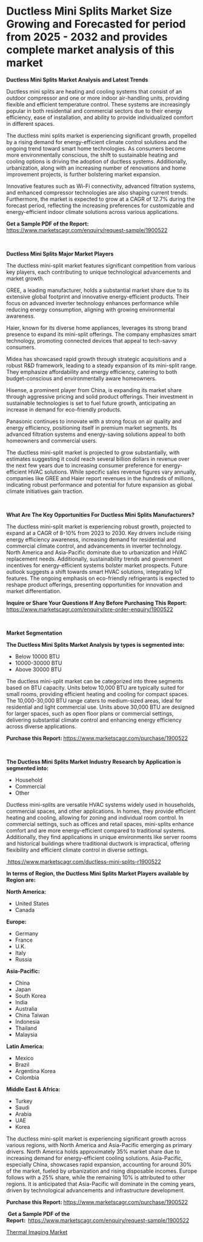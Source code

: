 <p><h1>Ductless Mini Splits Market Size Growing and Forecasted for period from 2025 - 2032 and provides complete market analysis of this market</h1></p><p><strong>Ductless Mini Splits Market Analysis and Latest Trends</strong></p>
<p><p>Ductless mini splits are heating and cooling systems that consist of an outdoor compressor and one or more indoor air-handling units, providing flexible and efficient temperature control. These systems are increasingly popular in both residential and commercial sectors due to their energy efficiency, ease of installation, and ability to provide individualized comfort in different spaces.</p><p>The ductless mini splits market is experiencing significant growth, propelled by a rising demand for energy-efficient climate control solutions and the ongoing trend toward smart home technologies. As consumers become more environmentally conscious, the shift to sustainable heating and cooling options is driving the adoption of ductless systems. Additionally, urbanization, along with an increasing number of renovations and home improvement projects, is further bolstering market expansion.</p><p>Innovative features such as Wi-Fi connectivity, advanced filtration systems, and enhanced compressor technologies are also shaping current trends. Furthermore, the market is expected to grow at a CAGR of 12.7% during the forecast period, reflecting the increasing preferences for customizable and energy-efficient indoor climate solutions across various applications.</p></p>
<p><strong>Get a Sample PDF of the Report:&nbsp;</strong> <a href="https://www.marketscagr.com/enquiry/request-sample/1900522?utm_campaign=3127&utm_medium=2&utm_source=Github&utm_content=ia&utm_term=11042025&utm_id=ductless-mini-splits">https://www.marketscagr.com/enquiry/request-sample/1900522</a></p>
<p>&nbsp;</p>
<p><strong>Ductless Mini Splits Major Market Players</strong></p>
<p><p>The ductless mini-split market features significant competition from various key players, each contributing to unique technological advancements and market growth. </p><p>GREE, a leading manufacturer, holds a substantial market share due to its extensive global footprint and innovative energy-efficient products. Their focus on advanced inverter technology enhances performance while reducing energy consumption, aligning with growing environmental awareness. </p><p>Haier, known for its diverse home appliances, leverages its strong brand presence to expand its mini-split offerings. The company emphasizes smart technology, promoting connected devices that appeal to tech-savvy consumers. </p><p>Midea has showcased rapid growth through strategic acquisitions and a robust R&D framework, leading to a steady expansion of its mini-split range. They emphasize affordability and energy efficiency, catering to both budget-conscious and environmentally aware homeowners.</p><p>Hisense, a prominent player from China, is expanding its market share through aggressive pricing and solid product offerings. Their investment in sustainable technologies is set to fuel future growth, anticipating an increase in demand for eco-friendly products.</p><p>Panasonic continues to innovate with a strong focus on air quality and energy efficiency, positioning itself in premium market segments. Its advanced filtration systems and energy-saving solutions appeal to both homeowners and commercial users.</p><p>The ductless mini-split market is projected to grow substantially, with estimates suggesting it could reach several billion dollars in revenue over the next few years due to increasing consumer preference for energy-efficient HVAC solutions. While specific sales revenue figures vary annually, companies like GREE and Haier report revenues in the hundreds of millions, indicating robust performance and potential for future expansion as global climate initiatives gain traction.</p></p>
<p>&nbsp;</p>
<p><strong>What Are The Key Opportunities For Ductless Mini Splits Manufacturers?</strong></p>
<p><p>The ductless mini-split market is experiencing robust growth, projected to expand at a CAGR of 8-10% from 2023 to 2030. Key drivers include rising energy efficiency awareness, increasing demand for residential and commercial climate control, and advancements in inverter technology. North America and Asia-Pacific dominate due to urbanization and HVAC replacement needs. Additionally, sustainability trends and government incentives for energy-efficient systems bolster market prospects. Future outlook suggests a shift towards smart HVAC solutions, integrating IoT features. The ongoing emphasis on eco-friendly refrigerants is expected to reshape product offerings, presenting opportunities for innovation and market differentiation.</p></p>
<p><strong>Inquire or Share Your Questions If Any Before Purchasing This Report:</strong> <a href="https://www.marketscagr.com/enquiry/pre-order-enquiry/1900522?utm_campaign=3127&utm_medium=2&utm_source=Github&utm_content=ia&utm_term=11042025&utm_id=ductless-mini-splits">https://www.marketscagr.com/enquiry/pre-order-enquiry/1900522</a></p>
<p>&nbsp;</p>
<p><strong>Market Segmentation</strong></p>
<p><strong>The Ductless Mini Splits Market Analysis by types is segmented into:</strong></p>
<p><ul><li>Below 10000 BTU</li><li>10000-30000 BTU</li><li>Above 30000 BTU</li></ul></p>
<p><p>The ductless mini-split market can be categorized into three segments based on BTU capacity. Units below 10,000 BTU are typically suited for small rooms, providing efficient heating and cooling for compact spaces. The 10,000-30,000 BTU range caters to medium-sized areas, ideal for residential and light commercial use. Units above 30,000 BTU are designed for larger spaces, such as open floor plans or commercial settings, delivering substantial climate control and enhancing energy efficiency across diverse applications.</p></p>
<p><strong>Purchase this Report:&nbsp;</strong><a href="https://www.marketscagr.com/purchase/1900522?utm_campaign=3127&utm_medium=2&utm_source=Github&utm_content=ia&utm_term=11042025&utm_id=ductless-mini-splits">https://www.marketscagr.com/purchase/1900522</a></p>
<p>&nbsp;</p>
<p><strong>The Ductless Mini Splits Market Industry Research by Application is segmented into:</strong></p>
<p><ul><li>Household</li><li>Commercial</li><li>Other</li></ul></p>
<p><p>Ductless mini-splits are versatile HVAC systems widely used in households, commercial spaces, and other applications. In homes, they provide efficient heating and cooling, allowing for zoning and individual room control. In commercial settings, such as offices and retail spaces, mini-splits enhance comfort and are more energy-efficient compared to traditional systems. Additionally, they find applications in unique environments like server rooms and historical buildings where traditional ductwork is impractical, offering flexibility and efficient climate control in diverse settings.</p></p>
<p><a href="https://www.marketscagr.com/ductless-mini-splits-r1900522?utm_campaign=3127&utm_medium=2&utm_source=Github&utm_content=ia&utm_term=11042025&utm_id=ductless-mini-splits">&nbsp;https://www.marketscagr.com/ductless-mini-splits-r1900522</a></p>
<p><strong>In terms of Region, the Ductless Mini Splits Market Players available by Region are:</strong></p>
<p>
    <p> <strong> North America: </strong>
        <ul>
            <li>United States</li>
            <li>Canada</li>
        </ul>
        </p> 
    <p> <strong> Europe: </strong>
        <ul>
            <li>Germany</li>
            <li>France</li>
            <li>U.K.</li>
            <li>Italy</li>
            <li>Russia</li>
        </ul>
        </p> 
    <p> <strong> Asia-Pacific: </strong>
        <ul>
            <li>China</li>
            <li>Japan</li>
            <li>South Korea</li>
            <li>India</li>
            <li>Australia</li>
            <li>China Taiwan</li>
            <li>Indonesia</li>
            <li>Thailand</li>
            <li>Malaysia</li>
        </ul>
        </p> 
    <p> <strong> Latin America: </strong>
        <ul>
            <li>Mexico</li>
            <li>Brazil</li>
            <li>Argentina Korea</li>
            <li>Colombia</li>
        </ul>
        </p> 
    <p> <strong> Middle East & Africa: </strong>
        <ul>
            <li>Turkey</li>
            <li>Saudi</li>
            <li>Arabia</li>
            <li>UAE</li>
            <li>Korea</li>
        </ul>
    </p>
    </p>
<p><p>The ductless mini-split market is experiencing significant growth across various regions, with North America and Asia-Pacific emerging as primary drivers. North America holds approximately 35% market share due to increasing demand for energy-efficient cooling solutions. Asia-Pacific, especially China, showcases rapid expansion, accounting for around 30% of the market, fueled by urbanization and rising disposable incomes. Europe follows with a 25% share, while the remaining 10% is attributed to other regions. It is anticipated that Asia-Pacific will dominate in the coming years, driven by technological advancements and infrastructure development.</p></p>
<p><strong>Purchase this Report: </strong><a href="https://www.marketscagr.com/purchase/1900522?utm_campaign=3127&utm_medium=2&utm_source=Github&utm_content=ia&utm_term=11042025&utm_id=ductless-mini-splits">https://www.marketscagr.com/purchase/1900522</a></p>
<p>&nbsp;<strong>Get a Sample PDF of the Report:&nbsp;&nbsp;</strong><a href="https://www.marketscagr.com/enquiry/request-sample/1900522?utm_campaign=3127&utm_medium=2&utm_source=Github&utm_content=ia&utm_term=11042025&utm_id=ductless-mini-splits">https://www.marketscagr.com/enquiry/request-sample/1900522</a></p>
<p><strong></strong></p>
<p><p><a href="https://github.com/iontahoehlct/Market-Research-Report-List-1/blob/main/thermal-imaging-market.md?utm_campaign=3127&utm_medium=2&utm_source=Github&utm_content=ia&utm_term=11042025&utm_id=ductless-mini-splits">Thermal Imaging Market</a></p></p>